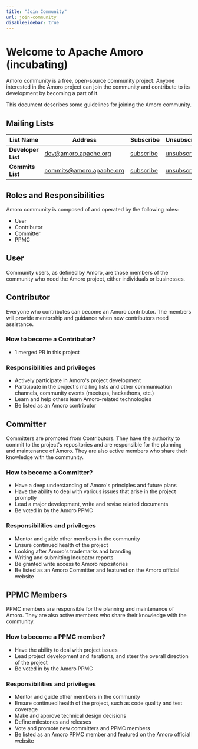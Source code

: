 ```yaml
---
title: "Join Community"
url: join-community
disableSidebar: true
---
```


# Welcome to Apache Amoro (incubating)
Amoro community is a free, open-source community project. 
Anyone interested in the Amoro project can join the community and contribute to its development by becoming a part of it.

This document describes some guidelines for joining the Amoro community.

## Mailing Lists

| List Name           | Address                  | Subscribe                                              | Unsubscribe                                                | Archive                                                                |
|---------------------|--------------------------|--------------------------------------------------------|------------------------------------------------------------|------------------------------------------------------------------------|
| **Developer List**  | dev@amoro.apache.org     | [subscribe](mailto:dev-subscribe@amoro.apache.org)     | [unsubscribe](mailto:dev-unsubscribe@amoro.apache.org)     | [archive](https://lists.apache.org/list.html?dev@amoro.apache.org)     |
| **Commits List**    | commits@amoro.apache.org | [subscribe](mailto:commits-subscribe@amoro.apache.org) | [unsubscribe](mailto:commits-unsubscribe@amoro.apache.org) | [archive](https://lists.apache.org/list.html?commits@amoro.apache.org) |

## Roles and Responsibilities
Amoro community is composed of and operated by the following roles:
- User
- Contributor
- Committer
- PPMC

## User 

Community users, as defined by Amoro, are those members of the community who need the Amoro project, either individuals or businesses.

## Contributor 
Everyone who contributes can become an Amoro contributor. The members will provide mentorship and guidance when new contributors need assistance.
### How to become a Contributor?
- 1 merged PR in this project
### Responsibilities and privileges
- Actively participate in Amoro's  project development
- Participate in the project's mailing lists and other communication channels, community events (meetups, hackathons, etc.)
- Learn and help others learn Amoro-related technologies
- Be listed as an Amoro contributor

## Committer
Committers are promoted from Contributors. They have the authority to commit to the project's repositories and are responsible for the planning and maintenance of Amoro. They are also active members who share their knowledge with the community.
### How to become a Committer?
- Have a deep understanding of Amoro's principles and future plans
- Have the ability to deal with various issues that arise in the project promptly
- Lead a major development, write and revise related documents
- Be voted in by the Amoro PPMC
### Responsibilities and privileges
- Mentor and guide other members in the community
- Ensure continued health of the project
- Looking after Amoro's trademarks and branding
- Writing and submitting Incubator reports
- Be granted write access to Amoro repositories
- Be listed as an Amoro Committer and featured on the Amoro official website

## PPMC Members
PPMC members are responsible for the planning and maintenance of Amoro. They are also active members who share their knowledge with the community.

### How to become a PPMC member?
- Have the ability to deal with project issues
- Lead project development and iterations, and steer the overall direction of the project
- Be voted in by the Amoro PPMC
### Responsibilities and privileges
- Mentor and guide other members in the community
- Ensure continued health of the project, such as code quality and test coverage
- Make and approve technical design decisions
- Define milestones and releases
- Vote and promote new committers and PPMC members
- Be listed as an Amoro PPMC member and featured on the Amoro official website
